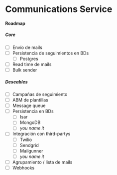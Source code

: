 # Communications Service

#### Roadmap

##### Core
- [ ] Envío de mails
- [ ] Persistencia de seguimientos en BDs
    - [ ] Postgres
- [ ] Read time de mails
- [ ] Bulk sender

##### Deseables

- [ ] Campañas de seguimiento
- [ ] ABM de plantillas
- [ ] Message queue
- [ ] Persistencia en BDs
    - [ ] Isar
    - [ ] MongoDB
    - [ ] _you name it_
- [ ] Integración con third-partys
    - [ ] Twilio
    - [ ] Sendgrid
    - [ ] Mailgunner
    - [ ] _you name it_
- [ ] Agrupamiento / lista de mails
- [ ] Webhooks
